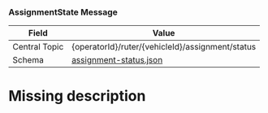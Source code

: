 ### AssignmentState Message
| Field         | Value                                                                             |
|---------------|-----------------------------------------------------------------------------------|
| Central Topic | {operatorId}/ruter/{vehicleId}/assignment/status |
| Schema        | [ assignment-status.json ](json-schemas/assignment/status/assignment-status.json) |

# Missing description
